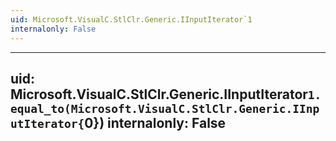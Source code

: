 ```yaml
---
uid: Microsoft.VisualC.StlClr.Generic.IInputIterator`1
internalonly: False
---
```


---
uid: Microsoft.VisualC.StlClr.Generic.IInputIterator`1.equal_to(Microsoft.VisualC.StlClr.Generic.IInputIterator{`0})
internalonly: False
---
